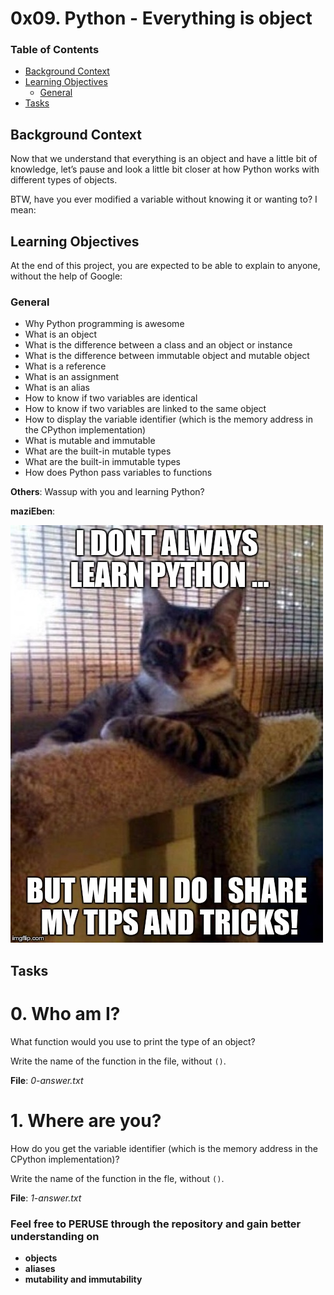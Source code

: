 # 0x09. Python - Everything is object

### Table of Contents
-	[Background Context](#background-context)
-	[Learning Objectives](#learning-objectives)
	-	[General](#general)
-	[Tasks](#tasks)

## Background Context

Now that we understand that everything is an object and have a little bit of knowledge, let’s pause and look a little bit closer at how Python works with different types of objects.

BTW, have you ever modified a variable without knowing it or wanting to? I mean:

## Learning Objectives

At the end of this project, you are expected to be able to explain to anyone, without the help of Google:

### General

-	Why Python programming is awesome
-	What is an object
-	What is the difference between a class and an object or instance
-	What is the difference between immutable object and mutable object
-	What is a reference
-	What is an assignment
-	What is an alias
-	How to know if two variables are identical
-	How to know if two variables are linked to the same object
-	How to display the variable identifier (which is the memory address in the CPython implementation)
-	What is mutable and immutable
-	What are the built-in mutable types
-	What are the built-in immutable types
-	How does Python pass variables to functions

**Others**: Wassup with you and learning Python?

**maziEben**: 

![Screenshot](./screenshots/i_dont_always_learn_python.jpg)

## Tasks

# 0. Who am I?

What function would you use to print the type of an object?

Write the name of the function in the file, without `()`.

**File**: *0-answer.txt*

# 1. Where are you?

How do you get the variable identifier (which is the memory address in the CPython implementation)?

Write the name of the function in the fle, without `()`.

**File**: *1-answer.txt*

### Feel free to PERUSE through the repository and gain better understanding on

-	**objects**
-	**aliases**
-	**mutability and immutability**
